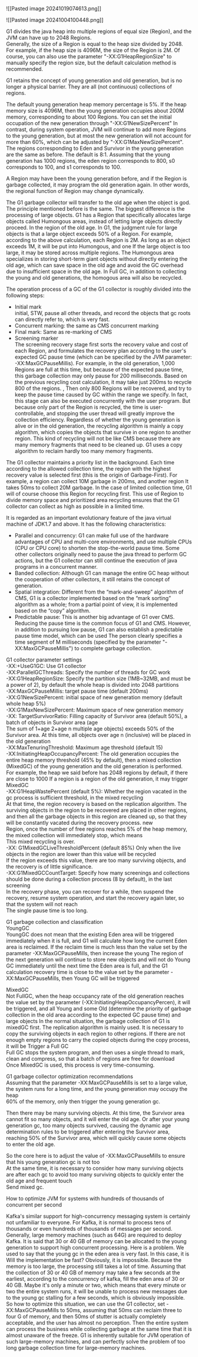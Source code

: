 ![[Pasted image 20241019074613.png]]

![[Pasted image 20241004100448.png]]

G1 divides the java heap into multiple regions of equal size (Region), and the JVM can have up to 2048 Regions.  
Generally, the size of a Region is equal to the heap size divided by 2048. For example, if the heap size is 4096M, the size of the Region is 2M. Of course, you can also use the parameter "-XX:G1HeapRegionSize" to manually specify the region size, but the default calculation method is recommended.

G1 retains the concept of young generation and old generation, but is no longer a physical barrier. They are all (not continuous) collections of regions.

The default young generation heap memory percentage is 5%. If the heap memory size is 4096M, then the young generation occupies about 200M memory, corresponding to about 100 Regions. You can set the initial occupation of the new generation through "-XX:G1NewSizePercent" In contrast, during system operation, JVM will continue to add more Regions to the young generation, but at most the new generation will not account for more than 60%, which can be adjusted by "-XX:G1MaxNewSizePercent". The regions corresponding to Eden and Survivor in the young generation are the same as before. The default is 8:1. Assuming that the young generation has 1000 regions, the eden region corresponds to 800, s0 corresponds to 100, and s1 corresponds to 100.

A Region may have been the young generation before, and if the Region is garbage collected, it may program the old generation again. In other words, the regional function of Region may change dynamically.

The G1 garbage collector will transfer to the old age when the object is god. The principle mentioned before is the same. The biggest difference is the processing of large objects. G1 has a Region that specifically allocates large objects called Humongous areas, instead of letting large objects directly proceed. In the region of the old age. In G1, the judgment rule for large objects is that a large object exceeds 50% of a Region. For example, according to the above calculation, each Region is 2M. As long as an object exceeds 1M, it will be put into Humongous, and one If the large object is too large, it may be stored across multiple regions. The Humongous area specializes in storing short-term giant objects without directly entering the old age, which can save space in the old age and avoid the GC overhead due to insufficient space in the old age. In Full GC, in addition to collecting the young and old generations, the homogous area will also be recycled.

The operation process of a GC of the G1 collector is roughly divided into the following steps:

- Initial mark  
    initial, STW, pause all other threads, and record the objects that gc roots can directly refer to, which is very fast.
- Concurrent marking: the same as CMS concurrent marking
- Final mark: Same as re-marking of CMS
- Screening marker  
    The screening recovery stage first sorts the recovery value and cost of each Region, and formulates the recovery plan according to the user's expected GC pause time (which can be specified by the JVM parameter: -XX:MaxGCPauseMillis). For example, in the old generation, 1,000 Regions are full at this time, but because of the expected pause time, this garbage collection may only pause for 200 milliseconds. Based on the previous recycling cost calculation, it may take just 200ms to recycle 800 of the regions. , Then only 800 Regions will be recovered, and try to keep the pause time caused by GC within the range we specify. In fact, this stage can also be executed concurrently with the user program. But because only part of the Region is recycled, the time is user-controllable, and stopping the user thread will greatly improve the collection efficiency. Regardless of whether the young generation is alive or in the old generation, the recycling algorithm is mainly a copy algorithm, which copies the objects that survive in one region to another region. This kind of recycling will not be like CMS because there are many memory fragments that need to be cleaned up. G1 uses a copy algorithm to reclaim hardly too many memory fragments.

The G1 collector maintains a priority list in the background. Each time according to the allowed collection time, the region with the highest recovery value is selected first (this is the origin of Garbage-First). For example, a region can collect 10M garbage in 200ms, and another region It takes 50ms to collect 20M garbage. In the case of limited collection time, G1 will of course choose this Region for recycling first. This use of Region to divide memory space and prioritized area recycling ensures that the G1 collector can collect as high as possible in a limited time.

It is regarded as an important evolutionary feature of the java virtual machine of JDK1.7 and above. It has the following characteristics:

- Parallel and concurrency: G1 can make full use of the hardware advantages of CPU and multi-core environments, and use multiple CPUs (CPU or CPU core) to shorten the stop-the-world pause time. Some other collectors originally need to pause the java thread to perform GC actions, but the G1 collector can still continue the execution of java programs in a concurrent manner.
- Banded collection: Although G1 can manage the entire GC heap without the cooperation of other collectors, it still retains the concept of generation.
- Spatial integration: Different from the “mark-and-sweep” algorithm of CMS, G1 is a collector implemented based on the “mark sorting” algorithm as a whole; from a partial point of view, it is implemented based on the “copy” algorithm.
- Predictable pause: This is another big advantage of G1 over CMS. Reducing the pause time is the common focus of G1 and CMS. However, in addition to pursuing low pause, G1 can also establish a predictable pause time model, which can be used The person clearly specifies a time segment of M milliseconds (specified by the parameter "-XX:MaxGCPauseMillis") to complete garbage collection.

G1 collector parameter settings  
-XX:+UseG1GC: Use G1 collector  
-XX:ParallelGCThreads: Specify the number of threads for GC work  
-XX:G1HeapRegionSize: Specify the partition size (1MB~32MB, and must be a power of 2), by default the whole heap is divided into 2048 partitions  
-XX:MaxGCPauseMillis: target pause time (default 200ms)  
-XX:G1NewSizePercent: initial space of new generation memory (default whole heap 5%)  
-XX:G1MaxNewSizePercent: Maximum space of new generation memory  
-XX: TargetSurvivorRatio: Filling capacity of Survivor area (default 50%), a batch of objects in Survivor area (age  
The sum of 1+age 2+age n multiple age objects) exceeds 50% of the Survivor area. At this time, all objects over age n (inclusive) will be placed in the old generation  
-XX:MaxTenuringThreshold: Maximum age threshold (default 15)  
-XX:InitiatingHeapOccupancyPercent: The old generation occupies the entire heap memory threshold (45% by default), then a mixed collection (MixedGC) of the young generation and the old generation is performed. For example, the heap we said before has 2048 regions by default, if there are close to 1000 If a region is a region of the old generation, it may trigger MixedGC  
-XX:G1HeapWastePercent (default 5%): Whether the region vacated in the gc process is sufficient threshold, in the mixed recycling  
At that time, the region recovery is based on the replication algorithm. The surviving objects in the region to be recovered are placed in other regions, and then all the garbage objects in this region are cleaned up, so that they will be constantly vacated during the recovery process. new  
Region, once the number of free regions reaches 5% of the heap memory, the mixed collection will immediately stop, which means  
This mixed recycling is over.  
-XX: G1MixedGCLiveThresholdPercent (default 85%) Only when the live objects in the region are lower than this value will be recycled  
If the region exceeds this value, there are too many surviving objects, and the recovery is of little significance.  
-XX:G1MixedGCCountTarget: Specify how many screenings and collections should be done during a collection process (8 by default), in the last screening  
In the recovery phase, you can recover for a while, then suspend the recovery, resume system operation, and start the recovery again later, so that the system will not reach  
The single pause time is too long.

G1 garbage collection and classification  
YoungGC  
YoungGC does not mean that the existing Eden area will be triggered immediately when it is full, and G1 will calculate how long the current Eden area is reclaimed. If the reclaim time is much less than the value set by the parameter -XX:MaxGCPauseMills, then increase the young The region of the next generation will continue to store new objects and will not do Young GC immediately until the next time the Eden area is full, and the G1 calculation recovery time is close to the value set by the parameter -XX:MaxGCPauseMills, then Young GC will be triggered

MixedGC  
Not FullGC, when the heap occupancy rate of the old generation reaches the value set by the parameter (-XX:InitiatingHeapOccupancyPercen), it will be triggered, and all Young and some Old (determine the priority of garbage collection in the old area according to the expected GC pause time) and large objects In the normal situation, the garbage collection of G1 is mixedGC first. The replication algorithm is mainly used. It is necessary to copy the surviving objects in each region to other regions. If there are not enough empty regions to carry the copied objects during the copy process, it will be Trigger a Full GC  
Full GC stops the system program, and then uses a single thread to mark, clean and compress, so that a batch of regions are free for download  
Once MixedGC is used, this process is very time-consuming.

G1 garbage collector optimization recommendations  
Assuming that the parameter -XX:MaxGCPauseMills is set to a large value, the system runs for a long time, and the young generation may occupy the heap  
60% of the memory, only then trigger the young generation gc.

Then there may be many surviving objects. At this time, the Survivor area cannot fit so many objects, and it will enter the old age. Or after your young generation gc, too many objects survived, causing the dynamic age determination rules to be triggered after entering the Survivor area, reaching 50% of the Survivor area, which will quickly cause some objects to enter the old age.

So the core here is to adjust the value of -XX:MaxGCPauseMills to ensure that his young generation gc is not too  
At the same time, it is necessary to consider how many surviving objects are after each gc to avoid too many surviving objects to quickly enter the old age and frequent touch  
Send mixed gc.

How to optimize JVM for systems with hundreds of thousands of concurrent per second

Kafka's similar support for high-concurrency messaging system is certainly not unfamiliar to everyone. For Kafka, it is normal to process tens of thousands or even hundreds of thousands of messages per second. Generally, large memory machines (such as 64G) are required to deploy Kafka. It is said that 30 or 40 GB of memory can be allocated to the young generation to support high concurrent processing. Here is a problem. We used to say that the young gc in the eden area is very fast. In this case, it is Will the implementation be fast? Obviously, it is impossible. Because the memory is too large, the processing still takes a lot of time. Assuming that the collection of 30 or 40 GB of memory may take a few seconds at the earliest, according to the concurrency of kafka, fill the eden area of ​​30 or 40 GB. Maybe it's only a minute or two, which means that every minute or two the entire system runs, it will be unable to process new messages due to the young gc stalling for a few seconds, which is obviously impossible. So how to optimize this situation, we can use the G1 collector, set -XX:MaxGCPauseMills to 50ms, assuming that 50ms can reclaim three to four G of memory, and then 50ms of stutter is actually completely acceptable, and the user has almost no perception. Then the entire system can process the business while collecting garbage at the same time that it is almost unaware of the freeze. G1 is inherently suitable for JVM operation of such large-memory machines, and can perfectly solve the problem of too long garbage collection time for large-memory machines.